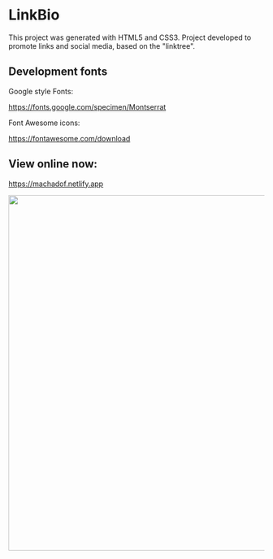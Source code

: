 # LinkBio

This project was generated with HTML5 and CSS3.
Project developed to promote links and social media, based on the "linktree".

## Development fonts

Google style Fonts: 

https://fonts.google.com/specimen/Montserrat

Font Awesome icons:

https://fontawesome.com/download

## View online now:
 
https://machadof.netlify.app
 
<div align="center">
<img src="https://user-images.githubusercontent.com/29787356/174424394-0a6c0aa2-0bae-4a1b-b58a-a40dccf63fea.gif" width="700px" />
</div>

